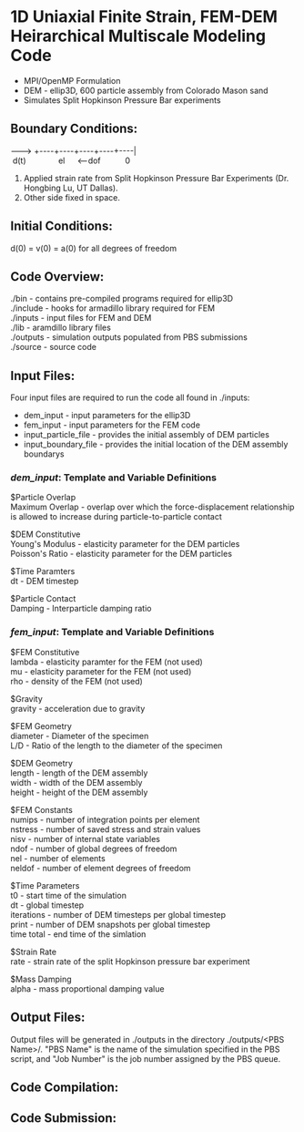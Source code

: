 # 1D Uniaxial Finite Strain, FEM-DEM Heirarchical Multiscale Modeling Code
* MPI/OpenMP Formulation
* DEM - ellip3D, 600 particle assembly from Colorado Mason sand
* Simulates Split Hopkinson Pressure Bar experiments

## Boundary Conditions:
---> +----+----+----+----+----|  
&nbsp;d(t) &emsp;&emsp;&emsp;&ensp; el &emsp; <--dof &emsp;&emsp;&ensp; 0  
1. Applied strain rate from Split Hopkinson Pressure Bar Experiments (Dr. Hongbing Lu, UT Dallas).
2. Other side fixed in space.

## Initial Conditions:
d(0) = v(0) = a(0) for all degrees of freedom

## Code Overview:
./bin - contains pre-compiled programs required for ellip3D  
./include - hooks for armadillo library required for FEM  
./inputs - input files for FEM and DEM  
./lib - aramdillo library files  
./outputs - simulation outputs populated from PBS submissions  
./source - source code

## Input Files:
Four input files are required to run the code all found in ./inputs:
* dem_input - input parameters for the ellip3D  
* fem_input - input parameters for the FEM code  
* input_particle_file - provides the initial assembly of DEM particles  
* input_boundary_file - provides the initial location of the DEM assembly boundarys

### _dem_input_: Template and Variable Definitions
$Particle Overlap  
Maximum Overlap - overlap over which the force-displacement relationship is allowed to increase during particle-to-particle contact

$DEM Constitutive  
Young's Modulus - elasticity parameter for the DEM particles  
Poisson's Ratio - elasticity parameter for the DEM particles

$Time Paramters  
dt - DEM timestep

$Particle Contact  
Damping - Interparticle damping ratio

### _fem_input_: Template and Variable Definitions
$FEM Constitutive  
lambda - elasticity paramter for the FEM (not used)  
mu - elasticity parameter for the FEM (not used)  
rho - density of the FEM (not used)  

$Gravity  
gravity - acceleration due to gravity  

$FEM Geometry  
diameter - Diameter of the specimen  
L/D - Ratio of the length to the diameter of the specimen  

$DEM Geometry  
length - length of the DEM assembly  
width - width of the DEM assembly  
height - height of the DEM assembly  

$FEM Constants  
numips - number of integration points per element  
nstress - number of saved stress and strain values  
nisv - number of internal state variables  
ndof - number of global degrees of freedom  
nel - number of elements  
neldof - number of element degrees of freedom  

$Time Parameters  
t0 - start time of the simulation  
dt - global timestep  
iterations - number of DEM timesteps per global timestep  
print - number of DEM snapshots per global timestep  
time total - end time of the simlation  

$Strain Rate  
rate - strain rate of the split Hopkinson pressure bar experiment  

$Mass Damping  
alpha - mass proportional damping value  

## Output Files:
Output files will be generated in ./outputs in the directory ./outputs/\<PBS Name\>/<Job Number>. "PBS Name" is the name of the simulation specified in the PBS script, and "Job Number" is the job number assigned by the PBS queue.

## Code Compilation:

## Code Submission:

